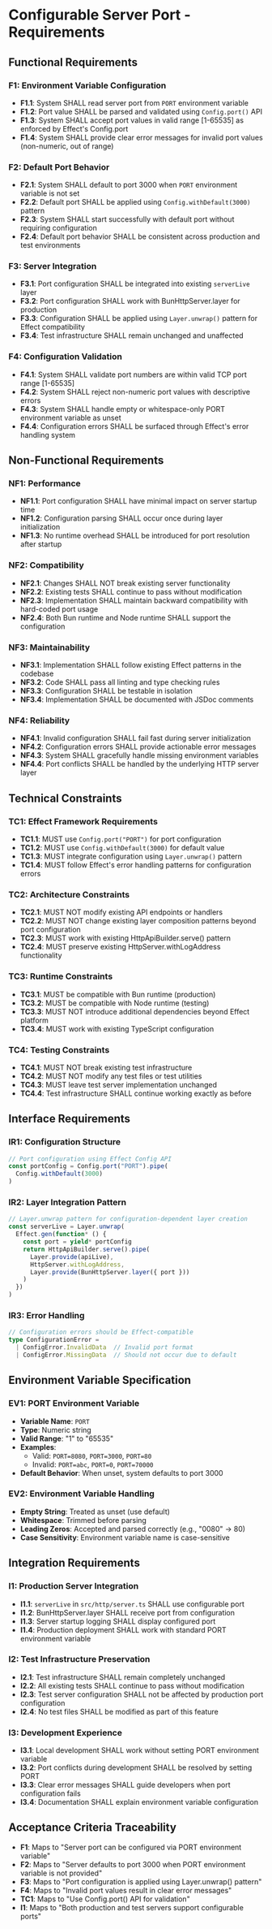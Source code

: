 # Configurable Server Port - Requirements

## Functional Requirements

### F1: Environment Variable Configuration
- **F1.1**: System SHALL read server port from `PORT` environment variable
- **F1.2**: Port value SHALL be parsed and validated using `Config.port()` API
- **F1.3**: System SHALL accept port values in valid range [1-65535] as enforced by Effect's Config.port
- **F1.4**: System SHALL provide clear error messages for invalid port values (non-numeric, out of range)

### F2: Default Port Behavior
- **F2.1**: System SHALL default to port 3000 when `PORT` environment variable is not set
- **F2.2**: Default port SHALL be applied using `Config.withDefault(3000)` pattern
- **F2.3**: System SHALL start successfully with default port without requiring configuration
- **F2.4**: Default port behavior SHALL be consistent across production and test environments

### F3: Server Integration
- **F3.1**: Port configuration SHALL be integrated into existing `serverLive` layer
- **F3.2**: Port configuration SHALL work with BunHttpServer.layer for production
- **F3.3**: Configuration SHALL be applied using `Layer.unwrap()` pattern for Effect compatibility
- **F3.4**: Test infrastructure SHALL remain unchanged and unaffected

### F4: Configuration Validation
- **F4.1**: System SHALL validate port numbers are within valid TCP port range [1-65535]
- **F4.2**: System SHALL reject non-numeric port values with descriptive errors
- **F4.3**: System SHALL handle empty or whitespace-only PORT environment variable as unset
- **F4.4**: Configuration errors SHALL be surfaced through Effect's error handling system

## Non-Functional Requirements

### NF1: Performance
- **NF1.1**: Port configuration SHALL have minimal impact on server startup time
- **NF1.2**: Configuration parsing SHALL occur once during layer initialization
- **NF1.3**: No runtime overhead SHALL be introduced for port resolution after startup

### NF2: Compatibility
- **NF2.1**: Changes SHALL NOT break existing server functionality
- **NF2.2**: Existing tests SHALL continue to pass without modification
- **NF2.3**: Implementation SHALL maintain backward compatibility with hard-coded port usage
- **NF2.4**: Both Bun runtime and Node runtime SHALL support the configuration

### NF3: Maintainability
- **NF3.1**: Implementation SHALL follow existing Effect patterns in the codebase
- **NF3.2**: Code SHALL pass all linting and type checking rules
- **NF3.3**: Configuration SHALL be testable in isolation
- **NF3.4**: Implementation SHALL be documented with JSDoc comments

### NF4: Reliability
- **NF4.1**: Invalid configuration SHALL fail fast during server initialization
- **NF4.2**: Configuration errors SHALL provide actionable error messages
- **NF4.3**: System SHALL gracefully handle missing environment variables
- **NF4.4**: Port conflicts SHALL be handled by the underlying HTTP server layer

## Technical Constraints

### TC1: Effect Framework Requirements
- **TC1.1**: MUST use `Config.port("PORT")` for port configuration
- **TC1.2**: MUST use `Config.withDefault(3000)` for default value
- **TC1.3**: MUST integrate configuration using `Layer.unwrap()` pattern
- **TC1.4**: MUST follow Effect's error handling patterns for configuration errors

### TC2: Architecture Constraints
- **TC2.1**: MUST NOT modify existing API endpoints or handlers
- **TC2.2**: MUST NOT change existing layer composition patterns beyond port configuration
- **TC2.3**: MUST work with existing HttpApiBuilder.serve() pattern
- **TC2.4**: MUST preserve existing HttpServer.withLogAddress functionality

### TC3: Runtime Constraints
- **TC3.1**: MUST be compatible with Bun runtime (production)
- **TC3.2**: MUST be compatible with Node runtime (testing)
- **TC3.3**: MUST NOT introduce additional dependencies beyond Effect platform
- **TC3.4**: MUST work with existing TypeScript configuration

### TC4: Testing Constraints
- **TC4.1**: MUST NOT break existing test infrastructure
- **TC4.2**: MUST NOT modify any test files or test utilities
- **TC4.3**: MUST leave test server implementation unchanged
- **TC4.4**: Test infrastructure SHALL continue working exactly as before

## Interface Requirements

### IR1: Configuration Structure
```typescript
// Port configuration using Effect Config API
const portConfig = Config.port("PORT").pipe(
  Config.withDefault(3000)
)
```

### IR2: Layer Integration Pattern
```typescript
// Layer.unwrap pattern for configuration-dependent layer creation
const serverLive = Layer.unwrap(
  Effect.gen(function* () {
    const port = yield* portConfig
    return HttpApiBuilder.serve().pipe(
      Layer.provide(apiLive),
      HttpServer.withLogAddress,
      Layer.provide(BunHttpServer.layer({ port }))
    )
  })
)
```

### IR3: Error Handling
```typescript
// Configuration errors should be Effect-compatible
type ConfigurationError = 
  | ConfigError.InvalidData  // Invalid port format
  | ConfigError.MissingData  // Should not occur due to default
```

## Environment Variable Specification

### EV1: PORT Environment Variable
- **Variable Name**: `PORT`
- **Type**: Numeric string
- **Valid Range**: "1" to "65535"
- **Examples**: 
  - Valid: `PORT=8080`, `PORT=3000`, `PORT=80`
  - Invalid: `PORT=abc`, `PORT=0`, `PORT=70000`
- **Default Behavior**: When unset, system defaults to port 3000

### EV2: Environment Variable Handling
- **Empty String**: Treated as unset (use default)
- **Whitespace**: Trimmed before parsing
- **Leading Zeros**: Accepted and parsed correctly (e.g., "0080" → 80)
- **Case Sensitivity**: Environment variable name is case-sensitive

## Integration Requirements

### I1: Production Server Integration
- **I1.1**: `serverLive` in `src/http/server.ts` SHALL use configurable port
- **I1.2**: BunHttpServer.layer SHALL receive port from configuration
- **I1.3**: Server startup logging SHALL display configured port
- **I1.4**: Production deployment SHALL work with standard PORT environment variable

### I2: Test Infrastructure Preservation
- **I2.1**: Test infrastructure SHALL remain completely unchanged
- **I2.2**: All existing tests SHALL continue to pass without modification
- **I2.3**: Test server configuration SHALL not be affected by production port configuration
- **I2.4**: No test files SHALL be modified as part of this feature

### I3: Development Experience
- **I3.1**: Local development SHALL work without setting PORT environment variable
- **I3.2**: Port conflicts during development SHALL be resolved by setting PORT
- **I3.3**: Clear error messages SHALL guide developers when port configuration fails
- **I3.4**: Documentation SHALL explain environment variable configuration

## Acceptance Criteria Traceability

- **F1**: Maps to "Server port can be configured via PORT environment variable"
- **F2**: Maps to "Server defaults to port 3000 when PORT environment variable is not provided"
- **F3**: Maps to "Port configuration is applied using Layer.unwrap() pattern"
- **F4**: Maps to "Invalid port values result in clear error messages"
- **TC1**: Maps to "Use Config.port() API for validation"
- **I1**: Maps to "Both production and test servers support configurable ports"